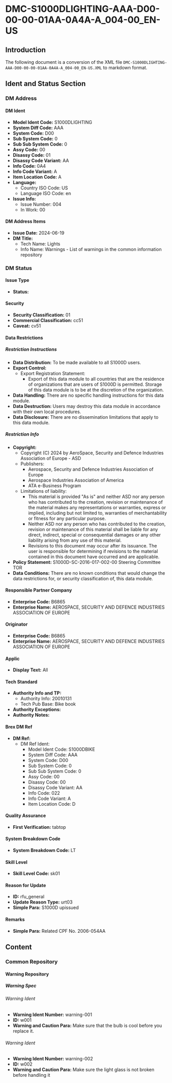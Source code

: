 # DMC-S1000DLIGHTING-AAA-D00-00-00-01AA-0A4A-A_004-00_EN-US
## Introduction
The following document is a conversion of the XML file `DMC-S1000DLIGHTING-AAA-D00-00-00-01AA-0A4A-A_004-00_EN-US.XML` to markdown format.

## Ident and Status Section
### DM Address
#### DM Ident
* **Model Ident Code:** S1000DLIGHTING
* **System Diff Code:** AAA
* **System Code:** D00
* **Sub System Code:** 0
* **Sub Sub System Code:** 0
* **Assy Code:** 00
* **Disassy Code:** 01
* **Disassy Code Variant:** AA
* **Info Code:** 0A4
* **Info Code Variant:** A
* **Item Location Code:** A
* **Language:**
	+ Country ISO Code: US
	+ Language ISO Code: en
* **Issue Info:**
	+ Issue Number: 004
	+ In Work: 00

#### DM Address Items
* **Issue Date:** 2024-06-19
* **DM Title:**
	+ Tech Name: Lights
	+ Info Name: Warnings - List of warnings in the common information repository

### DM Status
#### Issue Type
* **Status:** 
#### Security
* **Security Classification:** 01
* **Commercial Classification:** cc51
* **Caveat:** cv51

#### Data Restrictions
##### Restriction Instructions
* **Data Distribution:** To be made available to all S1000D users.
* **Export Control:**
	+ Export Registration Statement:
		- Export of this data module to all countries that are the residence of organizations that are users of S1000D is permitted. Storage of this data module is to be at the discretion of the organization.
* **Data Handling:** There are no specific handling instructions for this data module.
* **Data Destruction:** Users may destroy this data module in accordance with their own local procedures.
* **Data Disclosure:** There are no dissemination limitations that apply to this data module.

##### Restriction Info
* **Copyright:**
	+ Copyright (C) 2024 by AeroSpace, Security and Defence Industries Association of Europe - ASD
	+ Publishers:
		- Aerospace, Security and Defence Industries Association of Europe
		- Aerospace Industries Association of America
		- ATA e-Business Program
	+ Limitations of liability:
		- This material is provided "As is" and neither ASD nor any person who has contributed to the creation, revision or maintenance of the material makes any representations or warranties, express or implied, including but not limited to, warranties of merchantability or fitness for any particular purpose.
		- Neither ASD nor any person who has contributed to the creation, revision or maintenance of this material shall be liable for any direct, indirect, special or consequential damages or any other liability arising from any use of this material.
		- Revisions to this document may occur after its issuance. The user is responsible for determining if revisions to the material contained in this document have occurred and are applicable.
* **Policy Statement:** S1000D-SC-2016-017-002-00 Steering Committee TOR
* **Data Conditions:** There are no known conditions that would change the data restrictions for, or security classification of, this data module.

#### Responsible Partner Company
* **Enterprise Code:** B6865
* **Enterprise Name:** AEROSPACE, SECURITY AND DEFENCE INDUSTRIES ASSOCIATION OF EUROPE

#### Originator
* **Enterprise Code:** B6865
* **Enterprise Name:** AEROSPACE, SECURITY AND DEFENCE INDUSTRIES ASSOCIATION OF EUROPE

#### Applic
* **Display Text:** All

#### Tech Standard
* **Authority Info and TP:**
	+ Authority Info: 20010131
	+ Tech Pub Base: Bike book
* **Authority Exceptions:** 
* **Authority Notes:** 

#### Brex DM Ref
* **DM Ref:**
	+ DM Ref Ident:
		- Model Ident Code: S1000DBIKE
		- System Diff Code: AAA
		- System Code: D00
		- Sub System Code: 0
		- Sub Sub System Code: 0
		- Assy Code: 00
		- Disassy Code: 00
		- Disassy Code Variant: AA
		- Info Code: 022
		- Info Code Variant: A
		- Item Location Code: D

#### Quality Assurance
* **First Verification:** tabtop

#### System Breakdown Code
* **System Breakdown Code:** LT

#### Skill Level
* **Skill Level Code:** sk01

#### Reason for Update
* **ID:** rfu_general
* **Update Reason Type:** urt03
* **Simple Para:** S1000D upissued

#### Remarks
* **Simple Para:** Related CPF No. 2006-054AA

## Content
### Common Repository
#### Warning Repository
##### Warning Spec
###### Warning Ident
* **Warning Ident Number:** warning-001
* **ID:** w001
* **Warning and Caution Para:** Make sure that the bulb is cool before you replace it.

###### Warning Ident
* **Warning Ident Number:** warning-002
* **ID:** w002
* **Warning and Caution Para:** Make sure the light glass is not broken before handling it